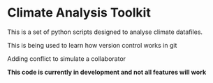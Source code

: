 # Climate Analysis Toolkit

This is a set of python scripts designed to analyse climate datafiles.


This is being used to learn how version control works in git

Adding conflict to simulate a collaborator

**This code is currently in development and not all features will work**
